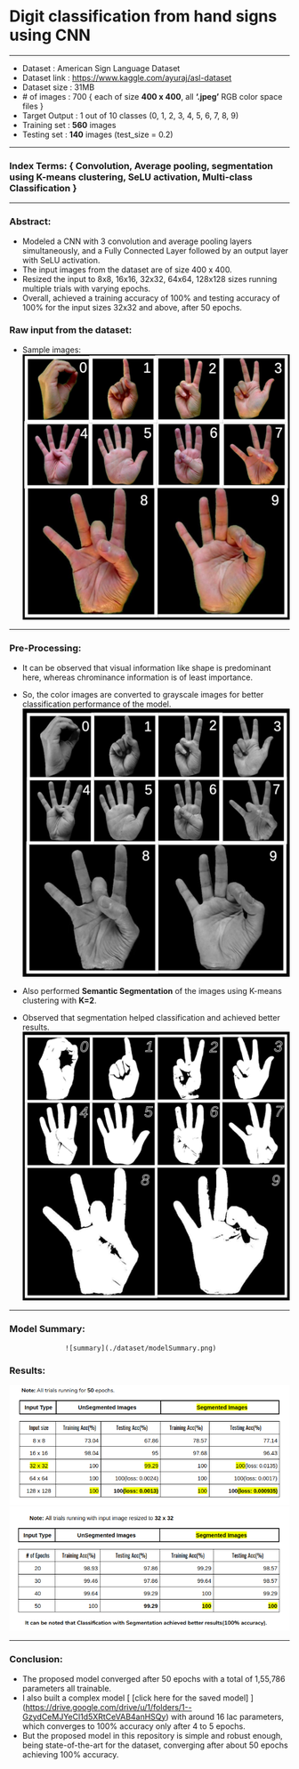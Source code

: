 # Digit classification from hand signs using CNN
----------------------------------
* Dataset		: 	American Sign Language Dataset
* Dataset link	:	https://www.kaggle.com/ayuraj/asl-dataset
* Dataset size	:	31MB
* \# of images	:	700 { each of size **400 x 400**, all **‘.jpeg’** RGB color space files }
* Target Output	:	1 out of 10 classes (0, 1, 2, 3, 4, 5, 6, 7, 8, 9)
* Training set	:	**560** images
* Testing set	:	**140** images (test_size = 0.2)
--------------------------------------------------------------

### Index Terms: { Convolution, Average pooling, segmentation using K-means clustering, SeLU activation, Multi-class Classification }
-------------------------------------------------------------------
### Abstract:
* Modeled a CNN with 3 convolution and average pooling layers simultaneously, and a Fully Connected Layer followed by an output layer with SeLU activation.
* The input images from the dataset are of size 400 x 400.
* Resized the input to 8x8, 16x16, 32x32, 64x64, 128x128 sizes running multiple trials with varying epochs.
* Overall, achieved a training accuracy of 100% and testing accuracy of 100% for the input sizes 32x32 and above, after 50 epochs.

### Raw input from the dataset:
* Sample images:
![raw image samples](./dataset/rawAll.jpg)

-----------------------------------------------------------
### Pre-Processing:

* It can be observed that visual information like shape is predominant here, whereas chrominance information is of least importance.
* So, the color images are converted to grayscale images for better classification performance of the model.
![grayscale image samples](./dataset/grayscaleAll.jpg)

* Also performed **Semantic Segmentation** of the images using K-means clustering with **K=2**.
* Observed that segmentation helped classification and achieved better results.
![segmented image samples](./dataset/masksAll.jpg)
------------------------------------------------------------

### Model Summary:
                  ![summary](./dataset/modelSummary.png)


### Results:
![result 1](./dataset/r1.png)
![result 2](./dataset/r2.png)

----------------------------------

### Conclusion:
* The proposed model converged after 50 epochs with a total of 1,55,786 parameters all trainable.
* I also built a complex model [ \[click here for the saved model\] ] (https://drive.google.com/drive/u/1/folders/1--GzydCeMJYeCl1d5XRtCeVAB4anHSQy) with around 16 lac parameters, which converges to 100% accuracy only after 4 to 5 epochs.
* But the proposed model in this repository is simple and robust enough, being state-of-the-art for the dataset, converging after about 50 epochs achieving 100% accuracy.
